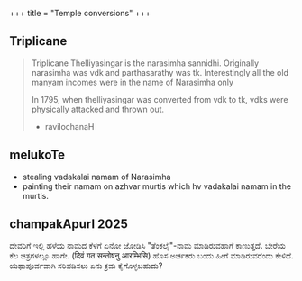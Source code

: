 +++
title = "Temple conversions"
+++

## Triplicane
> Triplicane Thelliyasingar is the narasimha sannidhi. Originally narasimha was vdk and parthasarathy was tk. Interestingly all the old manyam incomes were in the name of Narasimha only 
> 
> In 1795, when thelliyasingar was converted from vdk to tk, vdks were physically attacked and thrown out. 
> 
> - ravilochanaH

## melukoTe
- stealing vadakalai namam of Narasimha
- painting their namam on azhvar murtis which hv vadakalai namam in the murtis.


## champakApurI 2025
ದೇವರಿಗೆ ಇಲ್ಲಿ ಹಳೆಯ ನಾಮದ ಕೆಳಗೆ ಏನೋ ಜೋಡಿಸಿ "ತೆಂಕಲೈ"-ನಾಮ ಮಾಡಿರುವಹಾಗೆ ಕಾಣುತ್ತದೆ. ಬೇರೆಯ ಕೆಲ ಚಿತ್ರಗಳಲ್ಲೂ ಹಾಗೇ. (दिवं गत सन्तोषनु आरम्भिसि) ಹೊಸ ಅರ್ಚಕರು ಬಂದು ಹೀಗೆ ಮಾಡಿರುವರೆಂದು ಕೇಳಿದೆ. ಯಥಾಪೂರ್ವವಾಗಿ ಸರಿಪಡಿಸಲು ಏನು ಕ್ರಮ ಕೈಗೊಳ್ಳಬಹುದು?
